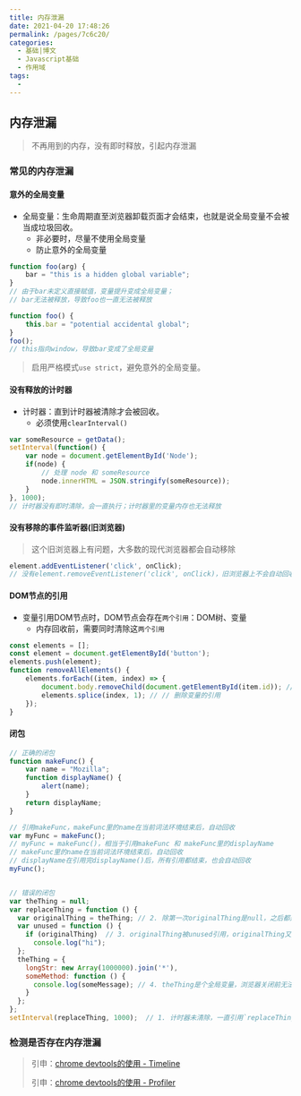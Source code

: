 ```yaml
---
title: 内存泄漏
date: 2021-04-20 17:48:26
permalink: /pages/7c6c20/
categories:
  - 基础|博文
  - Javascript基础
  - 作用域
tags:
  -
---
```


## 内存泄漏
> 不再用到的内存，没有即时释放，引起内存泄漏


### 常见的内存泄漏

#### 意外的全局变量
+ 全局变量：生命周期直至浏览器卸载页面才会结束，也就是说全局变量不会被当成垃圾回收。
   + 非必要时，尽量不使用全局变量
   + 防止意外的全局变量


```js
function foo(arg) {
    bar = "this is a hidden global variable";
}
// 由于bar未定义直接赋值，变量提升变成全局变量；
// bar无法被释放，导致foo也一直无法被释放

function foo() {
    this.bar = "potential accidental global";
}
foo();
// this指向window，导致bar变成了全局变量
```
> 启用严格模式`use strict`，避免意外的全局变量。


#### 没有释放的计时器
+ 计时器：直到计时器被清除才会被回收。
   + 必须使用`clearInterval()`
```js
var someResource = getData();
setInterval(function() {
    var node = document.getElementById('Node');
    if(node) {
        // 处理 node 和 someResource
        node.innerHTML = JSON.stringify(someResource));
    }
}, 1000);
// 计时器没有即时清除，会一直执行；计时器里的变量内存也无法释放
```

#### 没有移除的事件监听器(旧浏览器)
> 这个旧浏览器上有问题，大多数的现代浏览器都会自动移除

```js
element.addEventListener('click', onClick);
// 没有element.removeEventListener('click', onClick)，旧浏览器上不会自动回收
```

#### DOM节点的引用
+ 变量引用DOM节点时，DOM节点会存在`两个引用`：DOM树、变量
  + 内存回收前，需要同时清除这`两个引用`
```js
const elements = [];
const element = document.getElementById('button');
elements.push(element);
function removeAllElements() {
    elements.forEach((item, index) => {
        document.body.removeChild(document.getElementById(item.id)); // 删除DOM树的引用
        elements.splice(index, 1); // // 删除变量的引用
    });
}
```


#### 闭包
```js
// 正确的闭包
function makeFunc() {
    var name = "Mozilla";
    function displayName() {
        alert(name);
    }
    return displayName;
}

// 引用makeFunc，makeFunc里的name在当前词法环境结束后，自动回收
var myFunc = makeFunc();
// myFunc = makeFunc()，相当于引用makeFunc 和 makeFunc里的displayName
// makeFunc里的name在当前词法环境结束后，自动回收
// displayName在引用完displayName()后，所有引用都结束，也会自动回收
myFunc();


// 错误的闭包
var theThing = null;
var replaceThing = function () {
  var originalThing = theThing; // 2. 除第一次originalThing是null，之后都是一个对象
  var unused = function () {
    if (originalThing)  // 3. originalThing被unused引用，originalThing又是个对象，导致originalThing一直无法被释放
      console.log("hi");
  };
  theThing = {
    longStr: new Array(1000000).join('*'),
    someMethod: function () {
      console.log(someMessage); // 4. theThing是个全局变量，浏览器关闭前无法释放，闭包里的someMessage也无法释放
    }
  };
};
setInterval(replaceThing, 1000);  // 1. 计时器未清除，一直引用`replaceThing`，无法释放
```

### 检测是否存在内存泄漏
> 引申：[chrome devtools的使用 - Timeline](/blog/pages/ac7a39/)
>
> 引申：[chrome devtools的使用 - Profiler](/blog/pages/0bf8e2/)